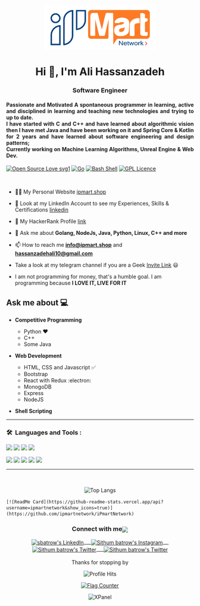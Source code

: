 <p align="center">
<picture>
<img width="300" height="120"  alt="XPanel" src="https://github.com/iPmartNetwork/iPmartnetwork/blob/main/iPmart.png">
</picture>
  </p> 
</div>
<h1 align="center">Hi 👋, I'm Ali Hassanzadeh</h1>
<h3 align="center">Software Engineer</h3>
<h4 align="Justify"> Passionate and Motivated
A spontaneous programmer in learning, active and disciplined in learning and teaching new
technologies and trying to up to date.<br>
I have started with C and C++ and have learned about algorithmic vision then I have met Java and have been working on it and Spring Core & Kotlin for 2 years and have learned about software engineering and design patterns; <br> Currently working on Machine Learning Algorithms, Unreal Engine & Web Dev.
</h6>

[![Open Source Love svg1](https://badges.frapsoft.com/os/v1/open-source.svg?v=103)](https://github.com/ellerbrock/open-source-badges/)
[![Go](https://img.shields.io/badge/--00ADD8?logo=go&logoColor=ffffff)](https://golang.org/)
[![Bash Shell](https://badges.frapsoft.com/bash/v1/bash.png?v=103)](https://github.com/ellerbrock/open-source-badges/)
[![GPL Licence](https://badges.frapsoft.com/os/gpl/gpl.svg?v=103)](https://opensource.org/licenses/GPL-3.0/)


<br>




- 👨‍💻 My Personal Website [ipmart.shop](https://ipmart.shop)

- 📝 Look at my LinkedIn Account to see my Experiences, Skills & Certifications [linkedin](https://www.linkedin.com/in/ali-hassanzadeh-63545a24a/)

- 🤩 My HackerRank Profile [link](https://www.hackerrank.com/profile/hassanzadehali10)

- 💬 Ask me about **Golang, NodeJs, Java, Python, Linux, C++ and more**

- 📫 How to reach me **info@ipmart.shop** and **hassanzadehali10@gmail.com**


-  Take a look at my telegram channel if you are a Geek [Invite Link](https://t.me/ipmartpanel) 😃

-  I am not programming for money, that's a humble goal. I am programming because **I LOVE IT, LIVE FOR IT**

## Ask me about :computer: 
- **Competitive Programming**
	- Python ❤️
	- C++
	- Some Java

- **Web Development**
	- HTML, CSS and Javascript :white_check_mark:
	- Bootstrap
	- React with Redux :electron:
	- MonogoDB
  - Express
  - NodeJS  
- **Shell Scripting**

---
### 🛠 &nbsp;Languages and Tools :



<code><a href="https://www.python.org/" target="_blank"><img height="50" src="https://www.vectorlogo.zone/logos/python/python-ar21.svg"></a></code>
<code><a href="https://www.linux.org/" target="_blank"><img height="50" src="https://www.vectorlogo.zone/logos/linux/linux-ar21.svg"></a></code>
<code><a href="https://reactjs.org/" target="_blank"><img height="50" src="https://www.vectorlogo.zone/logos/reactjs/reactjs-ar21.svg"></a></code>
<code><a href="https://www.docker.com/" target="_blank"><img height="50" src="https://www.vectorlogo.zone/logos/docker/docker-official.svg"></a></code>

<code><a href="https://www.azure.com/" target="_blank"><img height="50" src="https://www.vectorlogo.zone/logos/microsoft_azure/microsoft_azure-ar21.svg"></a></code>
<code><a href="https://aws.amazon.com/" target="_blank"><img height="50" src="https://www.vectorlogo.zone/logos/amazon_aws/amazon_aws-ar21.svg"></a></code>
<code><a href="https://www.docker.com/" target="_blank"><img height="50" src="https://www.vectorlogo.zone/logos/argoprojio/argoprojio-ar21.svg"></a></code>
<code><a href="https://www.docker.com/" target="_blank"><img height="50" src="https://www.vectorlogo.zone/logos/backyourstack/backyourstack-ar21.svg"></a></code>
<code><a href="https://www.docker.com/" target="_blank"><img height="50" src="https://www.vectorlogo.zone/logos/browserstack/browserstack-ar21.svg"></a></code>

---

<br>

<p align="center">
<img align="center" src="https://github-readme-stats.vercel.app/api/top-langs/?username=iPmartNetwork" alt="Top Langs">
</p>

<p align="center">	

	[![ReadMe Card](https://github-readme-stats.vercel.app/api?username=ipmartnetwork&show_icons=true)](https://github.com/ipmartnetwork/iPmartNetwork)


<div align="center">
  <h3 align="center">Connect with me<img align="center" src="https://github.com/rajput2107/rajput2107/blob/master/Assets/Handshake.gif" height="33px" /></h3> 
</div>
<p align="center">
 <a href="https://www.linkedin.com/in/ali-hassanzadeh-63545a24a/" target="blank">
  <img align="center" alt="sbatrow's LinkedIn" width="30px" src="https://www.vectorlogo.zone/logos/linkedin/linkedin-icon.svg" /> &nbsp; &nbsp;
 </a>
 <a href="https://www.instagram.com/iPmartNetwork/" target="blank">
  <img align="center" alt="Sithum batrow's Instagram" width="30px" src="https://www.vectorlogo.zone/logos/instagram/instagram-icon.svg" /> &nbsp; &nbsp;
 </a>
 <a href="https://twitter.com/iPmartnetwork" target="blank">
  <img align="center" alt="Sithum batrow's Twitter" width="30px" src="https://www.vectorlogo.zone/logos/twitter/twitter-official.svg" /> &nbsp; &nbsp;
 </a>
 <a href="https://medium.com/@ipmartnetwork" target="blank">
  <img align="center" alt="Sithum batrow's Twitter" width="30px" src="https://www.vectorlogo.zone/logos/medium/medium-tile.svg" />
 </a> 
  <br/>
  <br/>
  Thanks for stopping by <br/>
</p>
<p align="center"><img alt="Profile Hits" src="https://hits.seeyoufarm.com/api/count/incr/badge.svg?url=https%3A%2F%2Fgithub.com%2Fsbatrow%2F" /></p>

<p align="center">
 
	
</p>
<p align="center">
<a href="https://info.flagcounter.com/jhrD"><img src="https://s11.flagcounter.com/count/jhrD/bg_FFFFFF/txt_000000/border_CCCCCC/columns_4/maxflags_12/viewers_0/labels_1/pageviews_0/flags_0/percent_1/" alt="Flag Counter" border="0"></a>
 </p> 
 
<p align="center">
<picture>
<img width="160" height="160"  alt="XPanel" src="https://github.com/iPmartNetwork/iPmart-SSH/blob/main/images/logo.png">
</picture>
  </p> 
